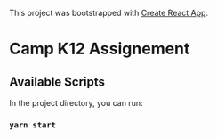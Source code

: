 This project was bootstrapped with [Create React App](https://github.com/facebook/create-react-app).

# Camp K12 Assignement

## Available Scripts

In the project directory, you can run:

### `yarn start`
